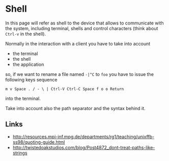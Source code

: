 # Shell

In this page will refer as shell to the device that allows to communicate with the system, including terminal,
shells and control characters (think about ``Ctrl-v`` in the shell).

Normally in the interaction with a client you have to take into account

 - the terminal
 - the shell
 - the application

so, if we want to rename a file named ``-|^C`` to ``foo`` you  have to issue the following
keys sequence

    m v Space . / - \ | Ctrl-V Ctrl-C Space f o o Return

into the terminal.

Take into account also the path separator and the syntax behind it.

## Links

 - http://resources.mpi-inf.mpg.de/departments/rg1/teaching/unixffb-ss98/quoting-guide.html
 - http://twistedoakstudios.com/blog/Post4872_dont-treat-paths-like-strings

